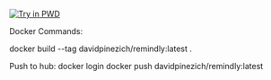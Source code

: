 [![Try in PWD](https://raw.githubusercontent.com/play-with-docker/stacks/master/assets/images/button.png)](https://labs.play-with-docker.com/?stack=https://raw.githubusercontent.com/dpinezich/remindly-backend/master/docker-compose.yml)


Docker Commands:

docker build --tag davidpinezich/remindly:latest .

Push to hub:
docker login
docker push davidpinezich/remindly:latest

